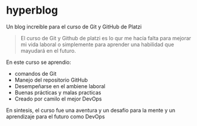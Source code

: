# hyperblog
Un blog increible para el curso de Git y GitHub de Platzi
>El curso de Git y Github de platzi es lo qur me hacía falta para mejorar mi vida laboral o simplemente para aprender una habilidad que mayudará en el futuro. 

En este curso se aprendio: 
- comandos de Git 
- Manejo del repositorio GitHub 
- Desempeñarse en el ambiene laboral
- Buenas prácticas y malas practicas
- Creado por camilo el mejor DevOps 

En sintesis, el curso fue una aventura y un desafio para la mente y un aprendizaje para el futuro como DevOps